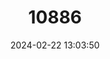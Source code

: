 ---
title: "10886"
category: "Isthmomys flavidus"
draft: false
date: 2024-02-22 13:03:50
languages:
  English: ["Yellow Isthmus Rat"]
---